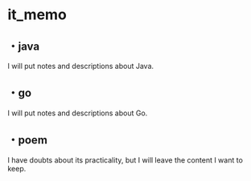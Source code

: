 # it_memo

## ・java
I will put notes and descriptions about Java.

## ・go
I will put notes and descriptions about Go.

## ・poem
I have doubts about its practicality, but I will leave the content I want to keep.
